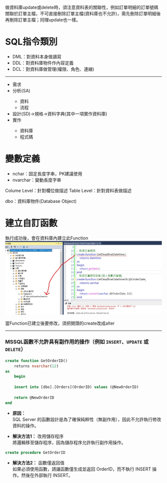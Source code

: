﻿做資料庫update或delete時，須注意資料表的關聯性，例如訂單明細的訂單號碼關聯於訂單主檔，不可直接刪除訂單主檔(資料庫也不允許)，需先刪除訂單明細後再刪除訂單主檔；同理update也一樣。

# SQL指令類別
<ul>
    <li>DML：對資料本身做讀寫</li>
    <li>DDL：對資料庫物件作內容定義</li>
    <li>DCL：對資料庫做管理(權限、角色、連線)</li>
</ul>

---

<ul>
    <li>需求</li>
    <li>分析(SA)</li>
        <ul>
            <li>資料</li>
            <li>流程</li>
        </ul>
    <li>設計(SD)->規格->資料字典(其中一項實作資料庫)</li>
    <li>實作</li>
        <ul>
            <li>資料庫</li>
            <li>程式碼</li>
        </ul>
</ul>

# 變數定義
<ul>
    <li>nchar：固定長度字串，PK建議使用</li>
    <li>nvarchar：變動長度字串</li>
</ul>

Colume Level：針對欄位做描述
Table Level：針對資料表做描述

dbo：資料庫物件(Database Object)

# 建立自訂函數

執行成功後，會在資料庫內建立此Function  
![Comm1](Note/Comm1.jpg "Comm1")

當Function已建立後要修改，須把開頭的create改成alter

---

### MSSQL函數不允許具有副作用的操作（例如 `INSERT`、`UPDATE` 或 `DELETE`）
```sql
create function GetOrderID()
	returns nvarchar(12)
as
	begin

	insert into [dbo].[Orders](OrderID) values (@NewOrderID)

	return @NewOrderID
end
```
* **原因：**  
SQL Server 的函數設計是為了確保純粹性（無副作用），因此不允許執行修改資料的操作。

* **解決方法1：** 改用儲存程序  
將邏輯移至儲存程序，因為儲存程序允許執行副作用操作。

```sql
create procedure GetOrderID

```

* **解決方法2：** 函數僅返回值  
如果必須使用函數，請讓函數僅生成並返回 OrderID，而不執行 INSERT 操作。然後在外部執行 INSERT。